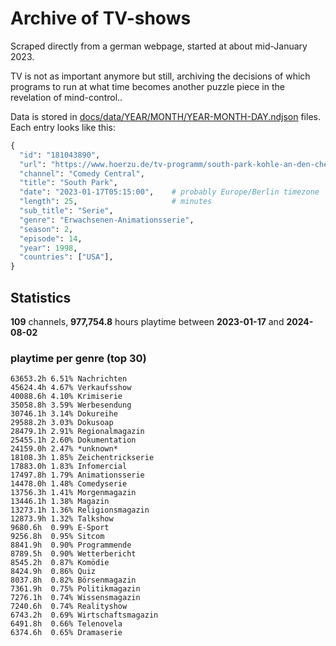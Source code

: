 # Archive of TV-shows

Scraped directly from a german webpage, started at about mid-January 2023.

TV is not as important anymore but still, archiving the decisions of which programs to run at what time
becomes another puzzle piece in the revelation of mind-control.. 

Data is stored in [docs/data/YEAR/MONTH/YEAR-MONTH-DAY.ndjson](docs/data/) files. 
Each entry looks like this:

```python
{
  "id": "181043890", 
  "url": "https://www.hoerzu.de/tv-programm/south-park-kohle-an-den-chefkoch/bid_181043890/", 
  "channel": "Comedy Central", 
  "title": "South Park", 
  "date": "2023-01-17T05:15:00",    # probably Europe/Berlin timezone 
  "length": 25,                     # minutes 
  "sub_title": "Serie", 
  "genre": "Erwachsenen-Animationsserie", 
  "season": 2, 
  "episode": 14, 
  "year": 1998, 
  "countries": ["USA"],
}
```

## Statistics

**109** channels, **977,754.8** hours playtime between **2023-01-17** and **2024-08-02**


### playtime per genre (top 30)

    63653.2h 6.51% Nachrichten
    45624.4h 4.67% Verkaufsshow
    40088.6h 4.10% Krimiserie
    35058.8h 3.59% Werbesendung
    30746.1h 3.14% Dokureihe
    29588.2h 3.03% Dokusoap
    28479.1h 2.91% Regionalmagazin
    25455.1h 2.60% Dokumentation
    24159.0h 2.47% *unknown*
    18108.3h 1.85% Zeichentrickserie
    17883.0h 1.83% Infomercial
    17497.8h 1.79% Animationsserie
    14478.0h 1.48% Comedyserie
    13756.3h 1.41% Morgenmagazin
    13446.1h 1.38% Magazin
    13273.1h 1.36% Religionsmagazin
    12873.9h 1.32% Talkshow
    9680.6h  0.99% E-Sport
    9256.8h  0.95% Sitcom
    8841.9h  0.90% Programmende
    8789.5h  0.90% Wetterbericht
    8545.2h  0.87% Komödie
    8424.9h  0.86% Quiz
    8037.8h  0.82% Börsenmagazin
    7361.9h  0.75% Politikmagazin
    7276.1h  0.74% Wissensmagazin
    7240.6h  0.74% Realityshow
    6743.2h  0.69% Wirtschaftsmagazin
    6491.8h  0.66% Telenovela
    6374.6h  0.65% Dramaserie
